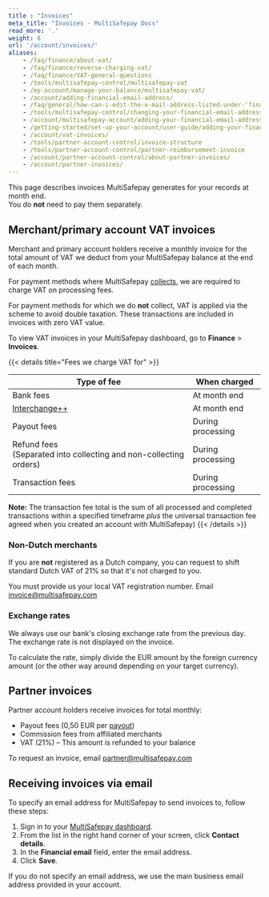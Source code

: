```yaml
---
title : "Invoices"
meta_title: "Invoices - MultiSafepay Docs"
read_more: '.'
weight: 8
url: '/account/invoices/'
aliases:
    - /faq/finance/about-vat/
    - /faq/finance/reverse-charging-vat/
    - /faq/finance/VAT-general-questions
    - /tools/multisafepay-control/multisafepay-vat
    - /my-account/manage-your-balance/multisafepay-vat/
    - /account/adding-financial-email-address/
    - /faq/general/how-can-i-edit-the-e-mail-address-listed-under-'financial-email'-
    - /tools/multisafepay-control/changing-your-financial-email-address
    - /account/multisafepay-account/adding-your-financial-email-address/
    - /getting-started/set-up-your-account/user-guide/adding-your-financial-email-address/
    - /account/vat-invoices/
    - /tools/partner-account-control/invoice-structure
    - /tools/partner-account-control/partner-reimbursement-invoice
    - /account/partner-account-control/about-partner-invoices/
    - /account/partner-invoices/
---
```

This page describes invoices MultiSafepay generates for your records at month end.  
You do **not** need to pay them separately. 

## Merchant/primary account VAT invoices

Merchant and primary account holders receive a monthly invoice for the total amount of VAT we deduct from your MultiSafepay balance at the end of each month.

For payment methods where MultiSafepay [collects](/glossaries/multisafepay-glossary/#collecting-party), we are required to charge VAT on processing fees.

For payment methods for which we do **not** collect, VAT is applied via the scheme to avoid double taxation. These transactions are included in invoices with zero VAT value.

To view VAT invoices in your MultiSafepay dashboard, go to **Finance** > **Invoices**. 

{{< details title="Fees we charge VAT for" >}}

| Type of fee | When charged |
|---|---|
| Bank fees | At month end |
| [Interchange++](/credit-cards-user-guide/about-interchange/) | At month end |
| Payout fees | During processing |
| Refund fees <br> (Separated into collecting and non-collecting orders) | During processing |
| Transaction fees | During processing |

**Note:** The transaction fee total is the sum of all processed and completed transactions within a specified timeframe _plus_ the universal transaction fee agreed when you created an account with MultiSafepay)
{{< /details >}}  

### Non-Dutch merchants 

If you are **not** registered as a Dutch company, you can request to shift standard Dutch VAT of 21% so that it's not charged to you. 

You must provide us your local VAT registration number. Email <invoice@multisafepay.com>

### Exchange rates

We always use our bank's closing exchange rate from the previous day.  
The exchange rate is not displayed on the invoice. 

To calculate the rate, simply divide the EUR amount by the foreign currency amount (or the other way around depending on your target currency).

## Partner invoices

Partner account holders receive invoices for total monthly:

- Payout fees (0,50 EUR per [payout](/account/payouts/))
- Commission fees from affiliated merchants
- VAT (21%) – This amount is refunded to your balance

To request an invoice, email <partner@multisafepay.com>

## Receiving invoices via email

To specify an email address for MultiSafepay to send invoices to, follow these steps:

1. Sign in to your [MultiSafepay dashboard](https://merchant.multisafepay.com).
2. From the list in the right hand corner of your screen, click **Contact details**. 
3. In the **Financial email** field, enter the email address.
4. Click **Save**. 

If you do not specify an email address, we use the main business email address provided in your account.

  
